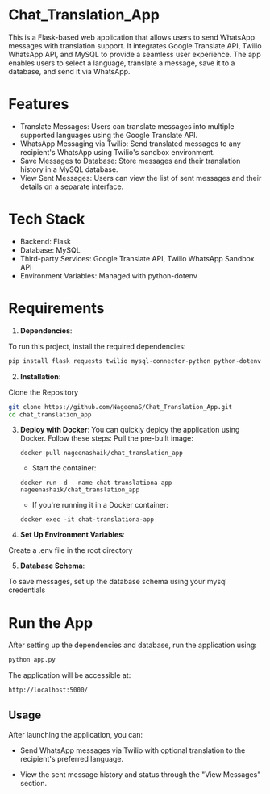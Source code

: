 # Chat_Translation_App

This is a Flask-based web application that allows users to send WhatsApp messages with translation support. It integrates Google Translate API, Twilio WhatsApp API, and MySQL to provide a seamless user experience. The app enables users to select a language, translate a message, save it to a database, and send it via WhatsApp.

# Features
- Translate Messages: Users can translate messages into multiple supported languages using the Google Translate API.
- WhatsApp Messaging via Twilio: Send translated messages to any recipient's WhatsApp using Twilio's sandbox environment.
- Save Messages to Database: Store messages and their translation history in a MySQL database.
- View Sent Messages: Users can view the list of sent messages and their details on a separate interface.

# Tech Stack
- Backend: Flask
- Database: MySQL
- Third-party Services: Google Translate API, Twilio WhatsApp Sandbox API
- Environment Variables: Managed with python-dotenv
  
# Requirements
1. **Dependencies**:

To run this project, install the required dependencies:
```bash
pip install flask requests twilio mysql-connector-python python-dotenv
```
2. **Installation**:
   
Clone the Repository
```bash
git clone https://github.com/NageenaS/Chat_Translation_App.git
cd chat_translation_app
```
3. **Deploy with Docker**:
   You can quickly deploy the application using Docker. Follow these steps:
   Pull the pre-built image:
   ```
   docker pull nageenashaik/chat_translation_app
   ```
   - Start the container:
   ```
   docker run -d --name chat-translationa-app nageenashaik/chat_translation_app
   ```
   - If you're running it in a Docker container:
   ```
   docker exec -it chat-translationa-app 
   ```

4. **Set Up Environment Variables**:
   
Create a .env file in the root directory

5. **Database Schema**:

To save messages, set up the database schema using your mysql credentials

# Run the App
After setting up the dependencies and database, run the application using:

```bash
python app.py
```
The application will be accessible at:
```bash
http://localhost:5000/
```

## Usage

After launching the application, you can:

- Send WhatsApp messages via Twilio with optional translation to the recipient's preferred language.

- View the sent message history and status through the "View Messages" section.


